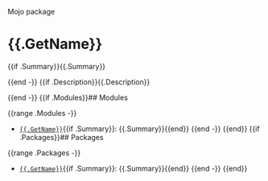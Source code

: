 Mojo package

# {{.GetName}}

{{if .Summary}}{{.Summary}}

{{end -}}
{{if .Description}}{{.Description}}

{{end -}}
{{if .Modules}}## Modules

{{range .Modules -}}
 - [`{{.GetName}}`]({{.GetName}}){{if .Summary}}: {{.Summary}}{{end}}
{{end -}}
{{end}}
{{if .Packages}}## Packages

{{range .Packages -}}
 - [`{{.GetName}}`]({{.GetName}}){{if .Summary}}: {{.Summary}}{{end}}
{{end -}}
{{end}}
